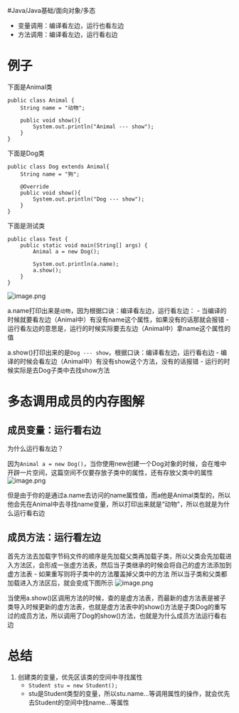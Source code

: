 #Java/Java基础/面向对象/多态
- 变量调用：编译看左边，运行也看左边
- 方法调用：编译看左边，运行看右边
# 例子
下面是Animal类
```
public class Animal {  
    String name = "动物";  
  
    public void show(){  
        System.out.println("Animal --- show");  
    }  
}
```

下面是Dog类
```
public class Dog extends Animal{  
    String name = "狗";  
  
    @Override  
    public void show(){  
        System.out.println("Dog --- show");  
    }  
}
```

下面是测试类
```
public class Test {  
    public static void main(String[] args) {  
        Animal a = new Dog();  
  
        System.out.println(a.name);  
        a.show();  
    }  
}
```
![image.png](https://pic.hibugs.net/NGBTEAM/20250319133250155.png)

a.name打印出来是`动物`，因为根据口诀：编译看左边，运行看左边：
	- 当编译的时候就要看左边（Animal中）有没有name这个属性，如果没有的话那就会报错
	- 运行看左边的意思是，运行的时候实际要去左边（Animal中）拿name这个属性的值

a.show()打印出来的是`Dog --- show`，根据口诀：编译看左边，运行看右边
	- 编译的时候会看左边（Animal中）有没有show这个方法，没有的话报错
	- 运行的时候实际是去Dog子类中去找show方法
# 多态调用成员的内存图解
## 成员变量：运行看右边
为什么运行看左边？

因为`Animal a = new Dog()`，当你使用new创建一个Dog对象的时候，会在堆中开辟一片空间，这篇空间不仅要存放子类中的属性，还有存放父类中的属性
![image.png](https://pic.hibugs.net/NGBTEAM/20250319133636715.png)

但是由于你的是通过a.name去访问的name属性值，而a他是Animal类型的，所以他会先在Animal中去寻找name变量，所以打印出来就是“动物"，所以也就是为什么运行看右边
## 成员方法：运行看左边
首先方法去加载字节码文件的顺序是先加载父类再加载子类，所以父类会先加载进入方法区，会形成一张虚方法表，然后当子类继承的时候会将自己的虚方法添加到虚方法表
	- 如果重写则将子类中的方法覆盖掉父类中的方法
所以当子类和父类都加载进入方法区后，就会变成下图所示
![image.png](https://pic.hibugs.net/NGBTEAM/20250319133942319.png)

当使用a.show()区调用方法的时候，查的是虚方法表，而最新的虚方法表是被子类导入时候更新的虚方法表，也就是虚方法表中的show()方法是子类Dog的重写过的成员方法，所以调用了Dog的show()方法，也就是为什么成员方法运行看右边
# 总结
1. 创建类的变量，优先区该类的空间中寻找属性
	- `Student stu = new Student();`
	- stu是Student类型的变量，所以stu.name...等调用属性的操作，就会优先去Student的空间中找name...等属性